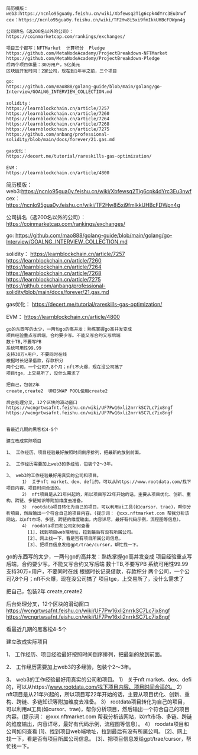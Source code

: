     简历模版：
    web3:https://ncnlo95gua0y.feishu.cn/wiki/Xbfewsq2Tig6cpk4dYrc3Eu3nwf
    cex：https://ncnlo95gua0y.feishu.cn/wiki/TF2Hw8i5xi9fmIkkUHBcFDWpn4g
    
    公司排名（选200名以外的公司）：
    https://coinmarketcap.com/rankings/exchanges/
	
	项目三个都写：NFTMarket  计算积分  Pledge 
	https://github.com/MetaNodeAcademy/ProjectBreakdown-NFTMarket
	https://github.com/MetaNodeAcademy/ProjectBreakdown-Pledge
	后两个项目体量：30万用户，5亿美元
	区块链开发时间：2家公司，现在到1年半之前，三个项目
    
    go:
    https://github.com/mao888/golang-guide/blob/main/golang/go-Interview/GOALNG_INTERVIEW_COLLECTION.md
    
    solidity： 
    https://learnblockchain.cn/article/7257
    https://learnblockchain.cn/article/7260
    https://learnblockchain.cn/article/7264
    https://learnblockchain.cn/article/7268
    https://learnblockchain.cn/article/7275
    https://github.com/anbang/professional-solidity/blob/main/docs/forever/21.gas.md
    
    gas优化：
    https://decert.me/tutorial/rareskills-gas-optimization/
    
    EVM：
    https://learnblockchain.cn/article/4800


















    
简历模版：
web3:https://ncnlo95gua0y.feishu.cn/wiki/Xbfewsq2Tig6cpk4dYrc3Eu3nwf
cex：https://ncnlo95gua0y.feishu.cn/wiki/TF2Hw8i5xi9fmIkkUHBcFDWpn4g

公司排名（选200名以外的公司）：
https://coinmarketcap.com/rankings/exchanges/

go:
https://github.com/mao888/golang-guide/blob/main/golang/go-Interview/GOALNG_INTERVIEW_COLLECTION.md

solidity： 
https://learnblockchain.cn/article/7257
https://learnblockchain.cn/article/7260
https://learnblockchain.cn/article/7264
https://learnblockchain.cn/article/7268
https://learnblockchain.cn/article/7275
https://github.com/anbang/professional-solidity/blob/main/docs/forever/21.gas.md

gas优化：
https://decert.me/tutorial/rareskills-gas-optimization/

EVM：
https://learnblockchain.cn/article/4800


    go的东西写的太少，一两句go的高并发：熟练掌握go高并发变成
    项目经验重点写后端，合约要少写。不能又写合约又写后端
    数十TB,不要写PB
    系统可用性99.99
    支持30万+用户，不要同时在线
    根据时长记录借款，存款积分
    两个公司，一个公司7,8个月；nft不火爆，现在没公司搞了
    项目tge，上交易所了，没什么需求了
    
    把自己，包装2年
    create,create2  UNISWAP POOL使用create2
    
    后台处理分叉，12个区块的滑动窗口
    https://wcngrtwsafnt.feishu.cn/wiki/UF7Pw16xli2nrrkSC7Lc7ix8ngf
    https://wcngrtwsafnt.feishu.cn/wiki/UF7Pw16xli2nrrkSC7Lc7ix8ngf
    
    
    看最近几期的黑客松4-5个
    
    建立改成实际项目
    
    1、 工作经历、项目经验最好按照时间倒序排列，把最新的放到前面。
    
    2、 工作经历需要加上web3的多经验，包装个2～3年。
    
    3、 web3的工作经验最好用真实的公司和项目。
          1） 关于nft market、dex、defi的，可以从https://www.rootdata.com/找下项目内容、项目时间合适的。
          2） nft项目是从21年兴起的，所以项目写22年开始的话，主要从项目优化、创新、重构、跨链、多链知识等附加维度去准备。
          3） rootdata项目转化为自己的项目，可以利用ai工具(如cursor、trae)，帮你分析项目，然后输出一个符合自己的项目内容。(提示词： @xxx.nftmarket.com 帮我分析该网站，以nft市场、多链、跨链的维度输出，内容详尽，最好有代码示例，流程图等信息）。
          4） roodata项目和公司如何查看
            [1]、找到项目web端地址，拉到最后有没有所属公司。
            [2]、网上找一下，看是否有项目所属公司信息。
            [3]、把项目信息发给gpt/trae/cursor，帮忙找一下。

go的东西写的太少，一两句go的高并发：熟练掌握go高并发变成
项目经验重点写后端，合约要少写。不能又写合约又写后端
数十TB,不要写PB
系统可用性99.99
支持30万+用户，不要同时在线
根据时长记录借款，存款积分
两个公司，一个公司7,8个月；nft不火爆，现在没公司搞了
项目tge，上交易所了，没什么需求了

把自己，包装2年
create,create2

后台处理分叉，12个区块的滑动窗口
https://wcngrtwsafnt.feishu.cn/wiki/UF7Pw16xli2nrrkSC7Lc7ix8ngf
https://wcngrtwsafnt.feishu.cn/wiki/UF7Pw16xli2nrrkSC7Lc7ix8ngf


看最近几期的黑客松4-5个

建立改成实际项目

1、 工作经历、项目经验最好按照时间倒序排列，把最新的放到前面。

2、 工作经历需要加上web3的多经验，包装个2～3年。

3、 web3的工作经验最好用真实的公司和项目。
      1） 关于nft market、dex、defi的，可以从https://www.rootdata.com/找下项目内容、项目时间合适的。
      2） nft项目是从21年兴起的，所以项目写22年开始的话，主要从项目优化、创新、重构、跨链、多链知识等附加维度去准备。
      3） rootdata项目转化为自己的项目，可以利用ai工具(如cursor、trae)，帮你分析项目，然后输出一个符合自己的项目内容。(提示词： @xxx.nftmarket.com 帮我分析该网站，以nft市场、多链、跨链的维度输出，内容详尽，最好有代码示例，流程图等信息）。
      4） roodata项目和公司如何查看
        [1]、找到项目web端地址，拉到最后有没有所属公司。
        [2]、网上找一下，看是否有项目所属公司信息。
        [3]、把项目信息发给gpt/trae/cursor，帮忙找一下。
